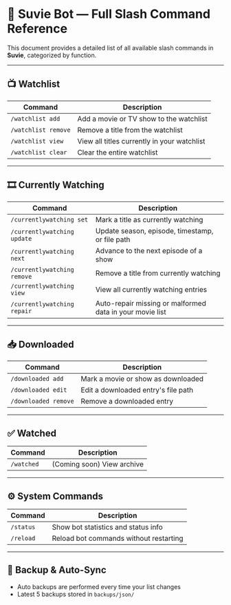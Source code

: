 # 🧠 Suvie Bot — Full Slash Command Reference

This document provides a detailed list of all available slash commands in **Suvie**, categorized by function.

---

## 📺 Watchlist

| Command                     | Description                                 |
|----------------------------|---------------------------------------------|
| `/watchlist add`           | Add a movie or TV show to the watchlist     |
| `/watchlist remove`        | Remove a title from the watchlist           |
| `/watchlist view`          | View all titles currently in your watchlist |
| `/watchlist clear`         | Clear the entire watchlist                  |

---

## 🎞️ Currently Watching

| Command                          | Description                                                 |
|----------------------------------|-------------------------------------------------------------|
| `/currentlywatching set`        | Mark a title as currently watching                          |
| `/currentlywatching update`     | Update season, episode, timestamp, or file path             |
| `/currentlywatching next`       | Advance to the next episode of a show                       |
| `/currentlywatching remove`     | Remove a title from currently watching                      |
| `/currentlywatching view`       | View all currently watching entries                         |
| `/currentlywatching repair`     | Auto-repair missing or malformed data in your movie list    |

---

## 📥 Downloaded

| Command                   | Description                                |
|---------------------------|--------------------------------------------|
| `/downloaded add`        | Mark a movie or show as downloaded         |
| `/downloaded edit`       | Edit a downloaded entry's file path        |
| `/downloaded remove`     | Remove a downloaded entry                  |

---

## ✅ Watched

| Command           | Description               |
|------------------|---------------------------|
| `/watched`       | (Coming soon) View archive|

---

## ⚙️ System Commands

| Command         | Description                               |
|----------------|-------------------------------------------|
| `/status`      | Show bot statistics and status info       |
| `/reload`      | Reload bot commands without restarting    |

---

## 💾 Backup & Auto-Sync

- Auto backups are performed every time your list changes
- Latest 5 backups stored in `backups/json/`
